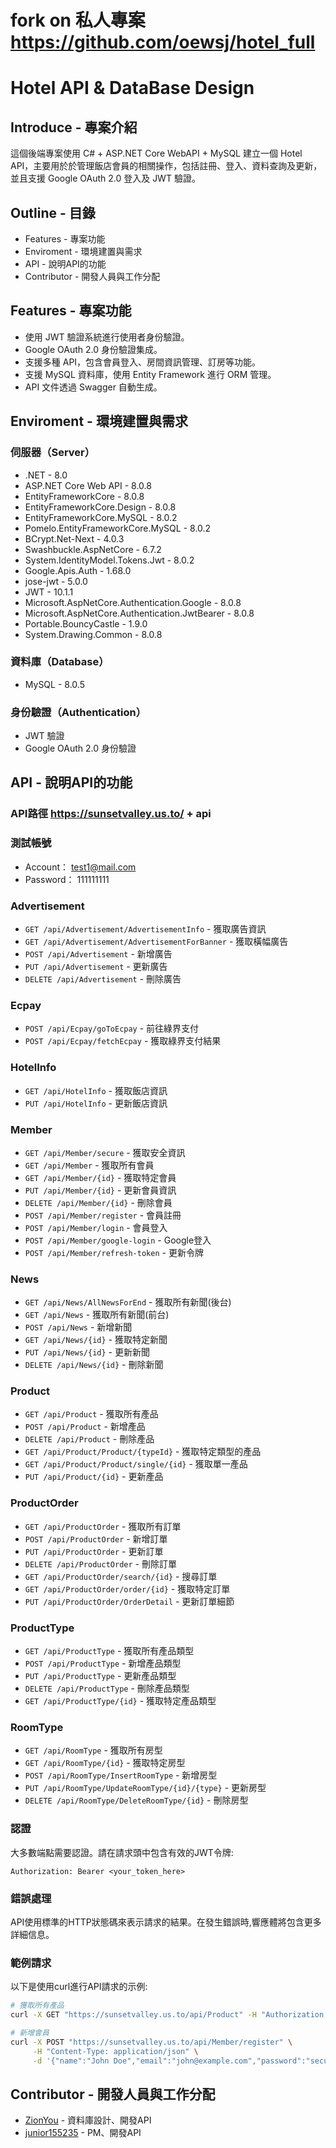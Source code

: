# fork on 私人專案 https://github.com/oewsj/hotel_full

# Hotel API & DataBase Design

## Introduce - 專案介紹
這個後端專案使用 C# + ASP.NET Core WebAPI + MySQL 建立一個 Hotel API，主要用於於管理飯店會員的相關操作，包括註冊、登入、資料查詢及更新，並且支援 Google OAuth 2.0 登入及 JWT 驗證。

## Outline - 目錄
- Features - 專案功能
- Enviroment - 環境建置與需求
- API - 說明API的功能
- Contributor - 開發人員與工作分配

## Features - 專案功能
- 使用 JWT 驗證系統進行使用者身份驗證。
- Google OAuth 2.0 身份驗證集成。
- 支援多種 API，包含會員登入、房間資訊管理、訂房等功能。
- 支援 MySQL 資料庫，使用 Entity Framework 進行 ORM 管理。
- API 文件透過 Swagger 自動生成。

## Enviroment - 環境建置與需求
### 伺服器（Server）
- .NET - 8.0
- ASP.NET Core Web API - 8.0.8
- EntityFrameworkCore - 8.0.8
- EntityFrameworkCore.Design - 8.0.8
- EntityFrameworkCore.MySQL - 8.0.2
- Pomelo.EntityFrameworkCore.MySQL - 8.0.2
- BCrypt.Net-Next - 4.0.3
- Swashbuckle.AspNetCore - 6.7.2
- System.IdentityModel.Tokens.Jwt - 8.0.2
- Google.Apis.Auth - 1.68.0
- jose-jwt - 5.0.0
- JWT - 10.1.1
- Microsoft.AspNetCore.Authentication.Google - 8.0.8
- Microsoft.AspNetCore.Authentication.JwtBearer - 8.0.8
- Portable.BouncyCastle - 1.9.0
- System.Drawing.Common - 8.0.8

### 資料庫（Database）
- MySQL - 8.0.5

### 身份驗證（Authentication）
- JWT 驗證
- Google OAuth 2.0 身份驗證

## API - 說明API的功能
### API路徑 https://sunsetvalley.us.to/ + api
### 測試帳號 
- Account： test1@mail.com
- Password： 111111111

### Advertisement

- `GET /api/Advertisement/AdvertisementInfo` - 獲取廣告資訊
- `GET /api/Advertisement/AdvertisementForBanner` - 獲取橫幅廣告
- `POST /api/Advertisement` - 新增廣告
- `PUT /api/Advertisement` - 更新廣告
- `DELETE /api/Advertisement` - 刪除廣告

### Ecpay

- `POST /api/Ecpay/goToEcpay` - 前往綠界支付
- `POST /api/Ecpay/fetchEcpay` - 獲取綠界支付結果

### HotelInfo

- `GET /api/HotelInfo` - 獲取飯店資訊
- `PUT /api/HotelInfo` - 更新飯店資訊

### Member

- `GET /api/Member/secure` - 獲取安全資訊
- `GET /api/Member` - 獲取所有會員
- `GET /api/Member/{id}` - 獲取特定會員
- `PUT /api/Member/{id}` - 更新會員資訊
- `DELETE /api/Member/{id}` - 刪除會員
- `POST /api/Member/register` - 會員註冊
- `POST /api/Member/login` - 會員登入
- `POST /api/Member/google-login` - Google登入
- `POST /api/Member/refresh-token` - 更新令牌

### News

- `GET /api/News/AllNewsForEnd` - 獲取所有新聞(後台)
- `GET /api/News` - 獲取所有新聞(前台)
- `POST /api/News` - 新增新聞
- `GET /api/News/{id}` - 獲取特定新聞
- `PUT /api/News/{id}` - 更新新聞
- `DELETE /api/News/{id}` - 刪除新聞

### Product

- `GET /api/Product` - 獲取所有產品
- `POST /api/Product` - 新增產品
- `DELETE /api/Product` - 刪除產品
- `GET /api/Product/Product/{typeId}` - 獲取特定類型的產品
- `GET /api/Product/Product/single/{id}` - 獲取單一產品
- `PUT /api/Product/{id}` - 更新產品

### ProductOrder

- `GET /api/ProductOrder` - 獲取所有訂單
- `POST /api/ProductOrder` - 新增訂單
- `PUT /api/ProductOrder` - 更新訂單
- `DELETE /api/ProductOrder` - 刪除訂單
- `GET /api/ProductOrder/search/{id}` - 搜尋訂單
- `GET /api/ProductOrder/order/{id}` - 獲取特定訂單
- `PUT /api/ProductOrder/OrderDetail` - 更新訂單細節

### ProductType

- `GET /api/ProductType` - 獲取所有產品類型
- `POST /api/ProductType` - 新增產品類型
- `PUT /api/ProductType` - 更新產品類型
- `DELETE /api/ProductType` - 刪除產品類型
- `GET /api/ProductType/{id}` - 獲取特定產品類型

### RoomType

- `GET /api/RoomType` - 獲取所有房型
- `GET /api/RoomType/{id}` - 獲取特定房型
- `POST /api/RoomType/InsertRoomType` - 新增房型
- `PUT /api/RoomType/UpdateRoomType/{id}/{type}` - 更新房型
- `DELETE /api/RoomType/DeleteRoomType/{id}` - 刪除房型

### 認證

大多數端點需要認證。請在請求頭中包含有效的JWT令牌:

```
Authorization: Bearer <your_token_here>
```

### 錯誤處理

API使用標準的HTTP狀態碼來表示請求的結果。在發生錯誤時,響應體將包含更多詳細信息。

### 範例請求

以下是使用curl進行API請求的示例:

```bash
# 獲取所有產品
curl -X GET "https://sunsetvalley.us.to/api/Product" -H "Authorization: Bearer YOUR_TOKEN"

# 新增會員
curl -X POST "https://sunsetvalley.us.to/api/Member/register" \
     -H "Content-Type: application/json" \
     -d '{"name":"John Doe","email":"john@example.com","password":"securepass"}'
```

## Contributor - 開發人員與工作分配
* [ZionYou](https://github.com/ZionYou) - 資料庫設計、開發API
* [junior155235](https://github.com/junior155235) - PM、開發API

